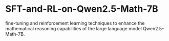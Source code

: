 # SFT-and-RL-on-Qwen2.5-Math-7B
fine-tuning and reinforcement learning techniques to enhance the mathematical reasoning capabilities of the large language model Qwen2.5-Math-7B.
